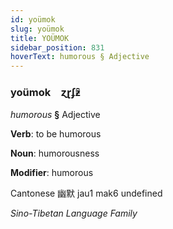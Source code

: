 ```yaml
---
id: yoümok
slug: yoümok
title: YOÜMOK
sidebar_position: 831
hoverText: humorous § Adjective
---
```


### yoümok&emsp;<span kind="abugida">ɀɽʄƶ̑</span>

*humorous* **§** Adjective

**Verb**: to be humorous

**Noun**: humorousness

**Modifier**: humorous

Cantonese 幽默 jau1 mak6 undefined

*Sino-Tibetan Language Family*